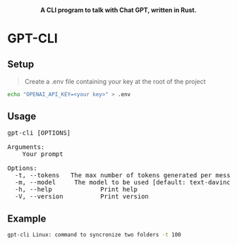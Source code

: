 <h4 align="center">
   A CLI program to talk with Chat GPT, written in Rust.
</h4>

# GPT-CLI

## Setup

> Create a .env file containing your key at the root of the project

   ```sh
   echo "OPENAI_API_KEY=<your key>" > .env
   ```

## Usage
<pre>
gpt-cli [OPTIONS] <PROMPT>

Arguments:
  <PROMPT>  Your prompt

Options:
  -t, --tokens <TOKENS>  The max number of tokens generated per message
  -m, --model <MODEL>    The model to be used [default: text-davinci-003]
  -h, --help             Print help
  -V, --version          Print version
</pre>

## Example

   ```sh
   gpt-cli Linux: command to syncronize two folders -t 100
   ```
